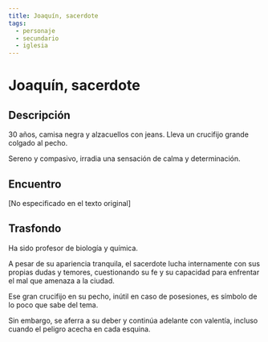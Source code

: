 ```yaml
---
title: Joaquín, sacerdote
tags:
  - personaje
  - secundario
  - iglesia
---
```


# Joaquín, sacerdote

## Descripción

30 años, camisa negra y alzacuellos con jeans. Lleva un crucifijo grande colgado al pecho.

Sereno y compasivo, irradia una sensación de calma y determinación.

## Encuentro

[No especificado en el texto original]

## Trasfondo

Ha sido profesor de biología y química.

A pesar de su apariencia tranquila, el sacerdote lucha internamente con sus propias dudas y temores, cuestionando su fe y su capacidad para enfrentar el mal que amenaza a la ciudad.

Ese gran crucifijo en su pecho, inútil en caso de posesiones, es símbolo de lo poco que sabe del tema.

Sin embargo, se aferra a su deber y continúa adelante con valentía, incluso cuando el peligro acecha en cada esquina. 